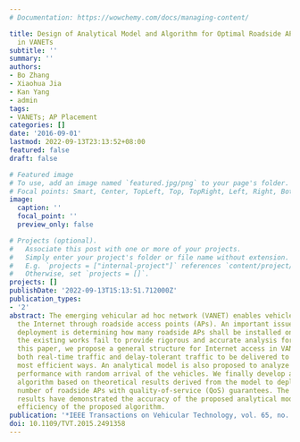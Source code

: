 ```yaml
---
# Documentation: https://wowchemy.com/docs/managing-content/

title: Design of Analytical Model and Algorithm for Optimal Roadside AP Placement
  in VANETs
subtitle: ''
summary: ''
authors:
- Bo Zhang
- Xiaohua Jia
- Kan Yang
- admin
tags:
- VANETs; AP Placement
categories: []
date: '2016-09-01'
lastmod: 2022-09-13T23:13:52+08:00
featured: false
draft: false

# Featured image
# To use, add an image named `featured.jpg/png` to your page's folder.
# Focal points: Smart, Center, TopLeft, Top, TopRight, Left, Right, BottomLeft, Bottom, BottomRight.
image:
  caption: ''
  focal_point: ''
  preview_only: false

# Projects (optional).
#   Associate this post with one or more of your projects.
#   Simply enter your project's folder or file name without extension.
#   E.g. `projects = ["internal-project"]` references `content/project/deep-learning/index.md`.
#   Otherwise, set `projects = []`.
projects: []
publishDate: '2022-09-13T15:13:51.712000Z'
publication_types:
- '2'
abstract: The emerging vehicular ad hoc network (VANET) enables vehicles to access
  the Internet through roadside access points (APs). An important issue in system
  deployment is determining how many roadside APs shall be installed on a road. However,
  the existing works fail to provide rigorous and accurate analysis for VANETs. In
  this paper, we propose a general structure for Internet access in VANETs. It allows
  both real-time traffic and delay-tolerant traffic to be delivered to users in the
  most efficient ways. An analytical model is also proposed to analyze the system
  performance with random arrival of the vehicles. We finally develop an AP placement
  algorithm based on theoretical results derived from the model to deploy the minimal
  number of roadside APs with quality-of-service (QoS) guarantees. The simulation
  results have demonstrated the accuracy of the proposed analytical model and the
  efficiency of the proposed algorithm.
publication: '*IEEE Transactions on Vehicular Technology, vol. 65, no. 9, pp. 7708-7718* (中科院大类二区期刊)'
doi: 10.1109/TVT.2015.2491358
---
```

